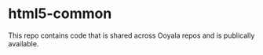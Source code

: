 # html5-common

This repo contains code that is shared across Ooyala repos and is publically available.
